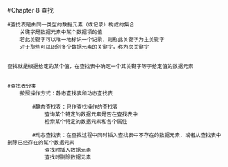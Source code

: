 #Chapter 8  查找

	#查找表是由同一类型的数据元素（或记录）构成的集合
		关键字是数据元素中某个数据项的值
		若此关键字可以唯一地标识一个记录，则称此关键字为主关键字
		对于那些可以识别多个数据元素的关键字，称为次关键字


	查找就是根据给定的某个值，在查找表中确定一个其关键字等于给定值的数据元素


	#查找表分类
		按照操作方式：静态查找表和动态查找表

			#静态查找表：只作查找操作的查找表
				查询某个特定的数据元素是否在查找表中
				检索某个特定的数据元素和各个属性

			#动态查找表：在查找过程中同时插入查找表中不存在的数据元素，或者从查找表中删除已经存在的某个数据元素
				查找时插入数据元素
				查找时删除数据元素